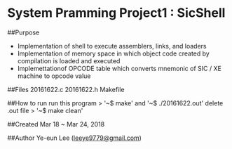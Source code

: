 # System Pramming Project1 : SicShell

##Purpose
* Implementation of shell to execute assemblers, links, and loaders
* Implementation of memory space in which object code created by compilation is loaded and executed
* Implemettationof OPCODE table which converts mnemonic of SIC / XE machine to opcode value

##Files
20161622.c  20161622.h  Makefile

##How to run
run this program > '~$ make' and '~$ ./20161622.out'
delete .out file > '~$ make clean'


##Created
Mar 18 ~ Mar 24, 2018 

##Author
Ye-eun Lee (leeye9779@gmail.com)



